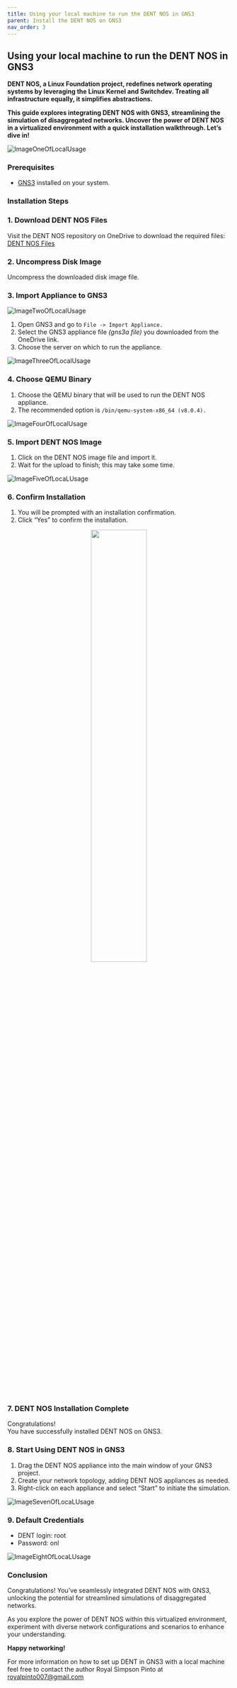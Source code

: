 ```yaml
---
title: Using your local machine to run the DENT NOS in GNS3
parent: Install the DENT NOS on GNS3
nav_order: 3
---
```


## Using your local machine to run the DENT NOS in GNS3

**DENT NOS, a Linux Foundation project, redefines network operating
systems by leveraging the Linux Kernel and Switchdev. Treating all
infrastructure equally, it simplifies abstractions.**

**This guide explores integrating DENT NOS with GNS3, streamlining the
simulation of disaggregated networks. Uncover the power of DENT NOS
in a virtualized environment with a quick installation walkthrough.
Let’s dive in!**

![ImageOneOfLocalUsage](Images/ImageOneOfLocalUsage.png)

### Prerequisites
- [GNS3](https://docs.gns3.com/docs/) installed on your system.

### Installation Steps

### 1. Download DENT NOS Files
Visit the DENT NOS repository on OneDrive to download the required
files:  
[DENT NOS Files](https://onedrive.live.com/?authkey=%21AJV2rWTocq%5FG6KI&id=B4D5FD54A1A7D444%2144829&cid=B4D5FD54A1A7D444)

### 2. Uncompress Disk Image
Uncompress the downloaded disk image file.

### 3. Import Appliance to GNS3

![ImageTwoOfLocalUsage](Images/ImageTwoOfLocalUsage.png)

1. Open GNS3 and go to `File -> Import Appliance. `
2. Select the GNS3 appliance file _(gns3a file)_ you downloaded
   from the OneDrive link.
3. Choose the server on which to run the appliance.

![ImageThreeOfLocalUsage](Images/ImageThreeOfLocalUsage.png)

### 4. Choose QEMU Binary
1. Choose the QEMU binary that will be used to run the DENT NOS
   appliance.
2. The recommended option is `/bin/qemu-system-x86_64 (v8.0.4).`

![ImageFourOfLocalUsage](Images/ImageFourOfLocalUsage.png)

### 5. Import DENT NOS Image
1. Click on the DENT NOS image file and import it.
2. Wait for the upload to finish; this may take some time.

![ImageFiveOfLocaLUsage](Images/ImageFiveOfLocalUsage.png)

### 6. Confirm Installation
1. You will be prompted with an installation confirmation.
2. Click “Yes” to confirm the installation.


<p align="center" width="100%">
    <img width="50%" src=Images/ImageSixOfLocalUsage.png>
</p>

### 7. DENT NOS Installation Complete
Congratulations!  
You have successfully installed DENT NOS on GNS3.

### 8. Start Using DENT NOS in GNS3
1. Drag the DENT NOS appliance into the main window of your GNS3 project.
2. Create your network topology, adding DENT NOS appliances as needed.
3. Right-click on each appliance and select “Start” to initiate the simulation.

![ImageSevenOfLocaLUsage](Images/ImageSevenOfLocalUsage.png)

### 9. Default Credentials
- DENT login: root
- Password: onl

![ImageEightOfLocaLUsage](Images/ImageEightOfLocalUsage.png)

### Conclusion
Congratulations! You’ve seamlessly integrated DENT NOS with GNS3, unlocking the potential for streamlined simulations of disaggregated networks.

As you explore the power of DENT NOS within this virtualized environment, experiment with diverse network configurations and scenarios to enhance your understanding.

**Happy networking!**

For more information on how to set up DENT in GNS3 with a local
machine feel free to contact the author Royal Simpson Pinto at
royalpinto007@gmail.com
